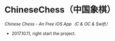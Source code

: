 # ChineseChess（中国象棋）
*Chinese Chess - An Free iOS App（C & OC & Swift）*
* 2017.10.11, right start the project.
